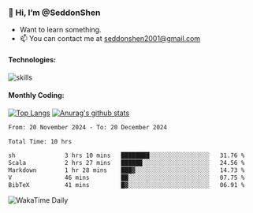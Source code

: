 ### 👋 Hi, I’m @SeddonShen
- Want to learn something.
- 📫 You can contact me at seddonshen2001@gmail.com

#### Technologies:

![skills](https://skillicons.dev/icons?i=scala,js,html,css,bootstrap,jquery,c,cpp,cloudflare,django,docker,flask,git,github,githubactions,linux,latex,mysql,nodejs,ps,php,pr,py,raspberrypi,redis,unreal,v,vscode,vue,bash)

#### Monthly Coding:
[![Top Langs](https://github-readme-stats.vercel.app/api/top-langs?username=seddonshen&show_icons=true&locale=en&layout=compact&hide=html&langs_count=8)](https://github.com/SeddonShen/)
[![Anurag's github stats](https://github-readme-stats.vercel.app/api?username=SeddonShen&count_private=true&show_icons=true)](https://github.com/anuraghazra/github-readme-stats)
<!--START_SECTION:waka-->

```txt
From: 20 November 2024 - To: 20 December 2024

Total Time: 10 hrs

sh              3 hrs 10 mins   ████████░░░░░░░░░░░░░░░░░   31.76 %
Scala           2 hrs 27 mins   ██████░░░░░░░░░░░░░░░░░░░   24.56 %
Markdown        1 hr 28 mins    ███▓░░░░░░░░░░░░░░░░░░░░░   14.73 %
V               46 mins         ██░░░░░░░░░░░░░░░░░░░░░░░   07.75 %
BibTeX          41 mins         █▓░░░░░░░░░░░░░░░░░░░░░░░   06.91 %
```

<!--END_SECTION:waka-->

![WakaTime Daily](https://wakatime.com/share/@seddon2001/61a7e342-5f12-4fea-bf92-1fac161e97d6.svg)
<!---
SeddonShen/SeddonShen is a ✨ special ✨ repository because its `README.md` (this file) appears on your GitHub profile.
You can click the Preview link to take a look at your changes.
--->
